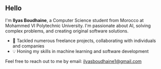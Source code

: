 ## Hello

I'm **Ilyas Boudhaine**, a Computer Science student from Morocco at Mohammed VI Polytechnic University. I'm passionate about AI, solving complex problems, and creating original software solutions.

- 🌟 Tackled numerous freelance projects, collaborating with individuals and companies
- 💡 Honing my skills in machine learning and software development

Feel free to reach out to me by email: [ilyasboudhaine1@gmail.com](mailto:ilyasboudhaine1@gmail.com)
